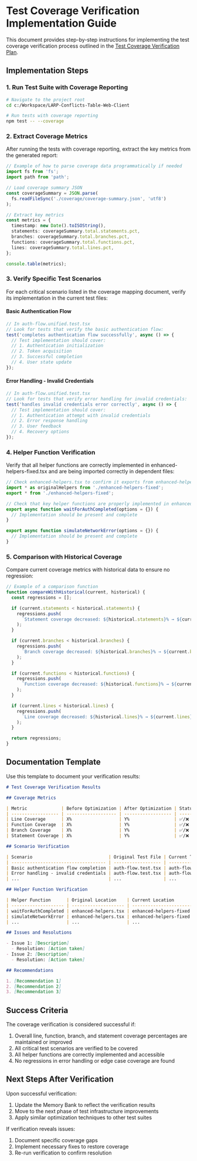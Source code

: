 # Test Coverage Verification Implementation Guide

This document provides step-by-step instructions for implementing the test coverage verification process outlined in the [Test Coverage Verification Plan](./test-coverage-verification-plan.md).

## Implementation Steps

### 1. Run Test Suite with Coverage Reporting

```bash
# Navigate to the project root
cd c:/Workspace/LARP-Conflicts-Table-Web-Client

# Run tests with coverage reporting
npm test -- --coverage
```

### 2. Extract Coverage Metrics

After running the tests with coverage reporting, extract the key metrics from the generated report:

```typescript
// Example of how to parse coverage data programmatically if needed
import fs from 'fs';
import path from 'path';

// Load coverage summary JSON
const coverageSummary = JSON.parse(
  fs.readFileSync('./coverage/coverage-summary.json', 'utf8')
);

// Extract key metrics
const metrics = {
  timestamp: new Date().toISOString(),
  statements: coverageSummary.total.statements.pct,
  branches: coverageSummary.total.branches.pct,
  functions: coverageSummary.total.functions.pct,
  lines: coverageSummary.total.lines.pct,
};

console.table(metrics);
```

### 3. Verify Specific Test Scenarios

For each critical scenario listed in the coverage mapping document, verify its implementation in the current test files:

#### Basic Authentication Flow

```typescript
// In auth-flow.unified.test.tsx
// Look for tests that verify the basic authentication flow:
test('completes authentication flow successfully', async () => {
  // Test implementation should cover:
  // 1. Authentication initialization
  // 2. Token acquisition
  // 3. Successful completion
  // 4. User state update
});
```

#### Error Handling - Invalid Credentials

```typescript
// In auth-flow.unified.test.tsx
// Look for tests that verify error handling for invalid credentials:
test('handles invalid credentials error correctly', async () => {
  // Test implementation should cover:
  // 1. Authentication attempt with invalid credentials
  // 2. Error response handling
  // 3. User feedback
  // 4. Recovery options
});
```

### 4. Helper Function Verification

Verify that all helper functions are correctly implemented in enhanced-helpers-fixed.tsx and are being imported correctly in dependent files:

```typescript
// Check enhanced-helpers.tsx to confirm it exports from enhanced-helpers-fixed.tsx
import * as originalHelpers from './enhanced-helpers-fixed';
export * from './enhanced-helpers-fixed';

// Check that key helper functions are properly implemented in enhanced-helpers-fixed.tsx
export async function waitForAuthCompleted(options = {}) {
  // Implementation should be present and complete
}

export async function simulateNetworkError(options = {}) {
  // Implementation should be present and complete
}
```

### 5. Comparison with Historical Coverage

Compare current coverage metrics with historical data to ensure no regression:

```typescript
// Example of a comparison function
function compareWithHistorical(current, historical) {
  const regressions = [];

  if (current.statements < historical.statements) {
    regressions.push(
      `Statement coverage decreased: ${historical.statements}% → ${current.statements}%`
    );
  }

  if (current.branches < historical.branches) {
    regressions.push(
      `Branch coverage decreased: ${historical.branches}% → ${current.branches}%`
    );
  }

  if (current.functions < historical.functions) {
    regressions.push(
      `Function coverage decreased: ${historical.functions}% → ${current.functions}%`
    );
  }

  if (current.lines < historical.lines) {
    regressions.push(
      `Line coverage decreased: ${historical.lines}% → ${current.lines}%`
    );
  }

  return regressions;
}
```

## Documentation Template

Use this template to document your verification results:

```markdown
# Test Coverage Verification Results

## Coverage Metrics

| Metric             | Before Optimization | After Optimization | Status |
| ------------------ | ------------------- | ------------------ | ------ |
| Line Coverage      | X%                  | Y%                 | ✅/❌  |
| Function Coverage  | X%                  | Y%                 | ✅/❌  |
| Branch Coverage    | X%                  | Y%                 | ✅/❌  |
| Statement Coverage | X%                  | Y%                 | ✅/❌  |

## Scenario Verification

| Scenario                             | Original Test File | Current Test File          | Verified |
| ------------------------------------ | ------------------ | -------------------------- | -------- |
| Basic authentication flow completion | auth-flow.test.tsx | auth-flow.unified.test.tsx | ✅/❌    |
| Error handling - invalid credentials | auth-flow.test.tsx | auth-flow.unified.test.tsx | ✅/❌    |
| ...                                  | ...                | ...                        | ...      |

## Helper Function Verification

| Helper Function      | Original Location    | Current Location           | Verified |
| -------------------- | -------------------- | -------------------------- | -------- |
| waitForAuthCompleted | enhanced-helpers.tsx | enhanced-helpers-fixed.tsx | ✅/❌    |
| simulateNetworkError | enhanced-helpers.tsx | enhanced-helpers-fixed.tsx | ✅/❌    |
| ...                  | ...                  | ...                        | ...      |

## Issues and Resolutions

- Issue 1: [Description]
  - Resolution: [Action taken]
- Issue 2: [Description]
  - Resolution: [Action taken]

## Recommendations

1. [Recommendation 1]
2. [Recommendation 2]
3. [Recommendation 3]
```

## Success Criteria

The coverage verification is considered successful if:

1. Overall line, function, branch, and statement coverage percentages are maintained or improved
2. All critical test scenarios are verified to be covered
3. All helper functions are correctly implemented and accessible
4. No regressions in error handling or edge case coverage are found

## Next Steps After Verification

Upon successful verification:

1. Update the Memory Bank to reflect the verification results
2. Move to the next phase of test infrastructure improvements
3. Apply similar optimization techniques to other test suites

If verification reveals issues:

1. Document specific coverage gaps
2. Implement necessary fixes to restore coverage
3. Re-run verification to confirm resolution
